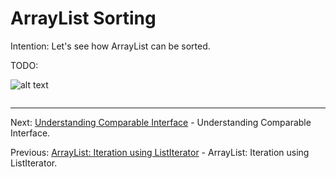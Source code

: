 # ArrayList Sorting

Intention: Let's see how ArrayList can be sorted.

TODO:

![alt text](../../etc/collections/img.png "Img")

```java

```

<hr>

Next: [Understanding Comparable Interface](chapter_8.md "Understanding Comparable Interface") - 
Understanding Comparable Interface.

Previous: [ArrayList: Iteration using ListIterator](chapter_6.md "ArrayList: Iteration using ListIterator") - 
ArrayList: Iteration using ListIterator.